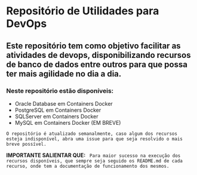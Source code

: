 # Repositório de Utilidades para DevOps

## Este repositório tem como objetivo facilitar as atividades de devops, disponibilizando recursos de banco de dados entre outros para que possa ter mais agilidade no dia a dia.

### Neste repositório estão disponíveis:

* Oracle Database em Containers Docker
* PostgreSQL em Containers Docker
* SQLServer em Containers Docker
* MySQL em Containers Docker (EM BREVE)

`O repositório é atualizado semanalmente, caso algum dos recursos esteja indisponível, abra uma issue para que seja resolvido o mais breve possível. `

**IMPORTANTE SALIENTAR QUE:** ` Para maior sucesso na execução dos recursos disponíveis, que sempre seja seguido os README.md de cada recurso, onde tem a documentação de funcionamento dos mesmos.`
